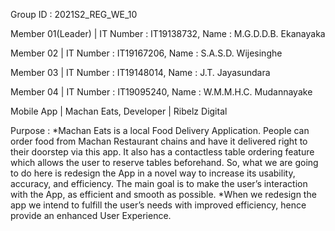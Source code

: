 Group ID : 2021S2_REG_WE_10 

Member 01(Leader) |
IT Number : IT19138732,
Name : M.G.D.D.B. Ekanayaka

Member 02 |
IT Number : IT19167206,
Name : S.A.S.D. Wijesinghe

Member 03 |
IT Number : IT19148014,
Name : J.T. Jayasundara

Member 04 |
IT Number : IT19095240,
Name : W.M.M.H.C. Mudannayake 

Mobile App | Machan Eats,
Developer | Ribelz Digital

Purpose :
*Machan Eats is a local Food Delivery Application. People can order food from Machan Restaurant chains and have it delivered right to their doorstep via this app. 
It also has a contactless table ordering feature which allows the user to reserve tables beforehand. So, what we are going to do here is redesign the App in a novel 
way to increase its usability, accuracy, and efficiency. The main goal is to make the user’s interaction with the App, as efficient and smooth as possible.
*When we redesign the app we intend to fulfill the user’s needs with improved efficiency, hence provide an enhanced User Experience.
